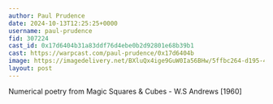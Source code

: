 ```yaml
---
author: Paul Prudence
date: 2024-10-13T12:25:25+0000
username: paul-prudence
fid: 307224
cast_id: 0x17d6404b31a83ddf76d4ebe0b2d92801e68b39b1
cast: https://warpcast.com/paul-prudence/0x17d6404b
image: https://imagedelivery.net/BXluQx4ige9GuW0Ia56BHw/5ffbc264-d195-4c0f-c2be-8a3b264efe00/original
layout: post
---
```

Numerical poetry from Magic Squares & Cubes - W.S Andrews [1960]  

<img src='https://imagedelivery.net/BXluQx4ige9GuW0Ia56BHw/5ffbc264-d195-4c0f-c2be-8a3b264efe00/original' alt='' referrerpolicy='no-referrer'/>